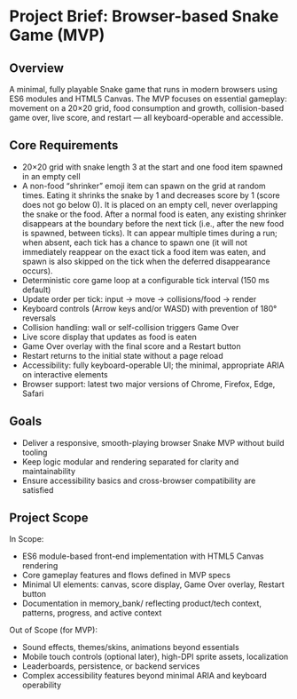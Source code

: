 # Project Brief: Browser-based Snake Game (MVP)

## Overview
A minimal, fully playable Snake game that runs in modern browsers using ES6 modules and HTML5 Canvas. The MVP focuses on essential gameplay: movement on a 20×20 grid, food consumption and growth, collision-based game over, live score, and restart — all keyboard-operable and accessible.

## Core Requirements
- 20×20 grid with snake length 3 at the start and one food item spawned in an empty cell
- A non-food “shrinker” emoji item can spawn on the grid at random times. Eating it shrinks the snake by 1 and decreases score by 1 (score does not go below 0). It is placed on an empty cell, never overlapping the snake or the food. After a normal food is eaten, any existing shrinker disappears at the boundary before the next tick (i.e., after the new food is spawned, between ticks). It can appear multiple times during a run; when absent, each tick has a chance to spawn one (it will not immediately reappear on the exact tick a food item was eaten, and spawn is also skipped on the tick when the deferred disappearance occurs).
- Deterministic core game loop at a configurable tick interval (150 ms default)
- Update order per tick: input → move → collisions/food → render
- Keyboard controls (Arrow keys and/or WASD) with prevention of 180° reversals
- Collision handling: wall or self-collision triggers Game Over
- Live score display that updates as food is eaten
- Game Over overlay with the final score and a Restart button
- Restart returns to the initial state without a page reload
- Accessibility: fully keyboard-operable UI; the minimal, appropriate ARIA on interactive elements
- Browser support: latest two major versions of Chrome, Firefox, Edge, Safari

## Goals
- Deliver a responsive, smooth-playing browser Snake MVP without build tooling
- Keep logic modular and rendering separated for clarity and maintainability
- Ensure accessibility basics and cross-browser compatibility are satisfied

## Project Scope
In Scope:
- ES6 module-based front-end implementation with HTML5 Canvas rendering
- Core gameplay features and flows defined in MVP specs
- Minimal UI elements: canvas, score display, Game Over overlay, Restart button
- Documentation in memory_bank/ reflecting product/tech context, patterns, progress, and active context

Out of Scope (for MVP):
- Sound effects, themes/skins, animations beyond essentials
- Mobile touch controls (optional later), high-DPI sprite assets, localization
- Leaderboards, persistence, or backend services
- Complex accessibility features beyond minimal ARIA and keyboard operability
